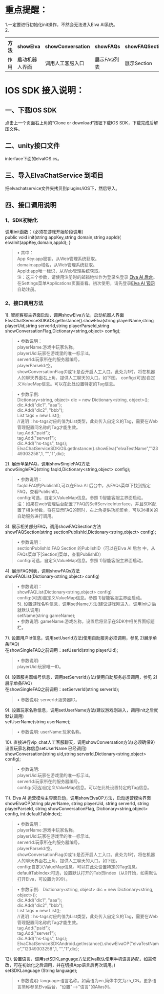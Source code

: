 # 重点提醒：<br />
1.一定要进行初始化init操作，不然会无法进入Elva AI系统。<br />
2.<div>
    <table border="0">
      <tr>
        <th>方法</th>
        <th>showElva</th>
        <th>showConversation</th>
        <th>showFAQs</th>
        <th>showFAQSection</th>
        <th>showSingleFAQ</th>
      </tr>
      <tr>
        <td>作用</td>
        <td>启动机器人界面</td>
        <td>调用人工客服入口</td>
        <td>展示FAQ列表</td>
        <td>展示Section</td>
        <td>展示单条FAQ</td>
      </tr>
    </table>
</div>

# IOS SDK 接入说明：<br />
## 一、下载IOS SDK <br />
点击上一个页面右上角的“Clone or download”按钮下载IOS SDK，下载完成后解压文件。<br />
## 二、unity接口文件 <br />
interface下面的elvaIOS.cs。<br />
## 三、导入ElvaChatService 到项目<br />
把elvachatservice文件夹拷贝到plugins/iOS下，然后导入。<br />      
## 四、接口调用说明 <br />
### 1、SDK初始化<br/>
调用init函数：（必须在游戏开始阶段调用） <br />
public void init(string appKey,string domain,string appId){
elvaInit(appKey,domain,appId);
} 
> •	其中： <br />
App Key:app密钥，从Web管理系统获取。 <br />
domain:app域名，从Web管理系统获取。 <br />
AppId:app唯一标识，从Web管理系统获取。 <br />
注：这三个参数，请使用注册时的邮箱地址作为登录名登录 [Elva AI 后台](https://aihelp.net/elva)。在Settings菜单Applications页面查看。初次使用，请先登录[Elva AI 官网](http://aihelp.net/index.html)自助注册。

### 2、接口调用方法

1).	智能客服主界面启动，调用showElva方法，启动机器人界面 <br />
ElvaChatServiceSDKiOS.getInstance().showElva(string playerName,string playerUid,string serverId,string playerParseId,string showConversationFlag,Dictionary<string,object> config);  
> •	参数说明： <br />
playerName:游戏中玩家名称。  <br />
playerUid:玩家在游戏里的唯一标示id。  <br />
serverId:玩家所在的服务器编号。  <br />
playerParseId:空。  <br />
showConversationFlag(0或1):是否开启人工入口。此处为1时，将在机器人的聊天界面右上角，提供人工聊天的入口。如下图。 config:(可选)自定义ValueMap信息。可以在此处设置特定的Tag信息。 <br />

> •	参数示例:    <br />
Dictionary<string, object> dic = new Dictionary<string, object>();  <br />
dic.Add("dic1", "aaa");  <br />
dic.Add("dic2", "bbb");  <br />
List tags = new List();  <br />
//说明：hs-tags对应的值为List类型，此处传入自定义的Tag，需要在Web管理配置同名称的Tag才能生效。  <br />
tag.Add("paid");  <br />
tag.Add("server1");  <br />
dic.Add("hs-tags", tags);  <br />
ElvaChatServiceSDKiOS.getInstance().showElva("elvaTestName","12349303258",1, "","1",dic);  <br />

2).	展示单条FAQ，调用showSingleFAQ方法 <br />
showSingleFAQ(string faqId,Dictionary<string,object> config); <br />
> •	参数说明： <br />
faqId:FAQ的PublishID,可以在Elva AI 后台中，从FAQs菜单下找到指定FAQ，查看PublishID。 <br />
config:可选，自定义ValueMap信息。参照 1)智能客服主界面启动。 <br />
注：如果在web管理后台配置了FAQ的SelfServiceInterface，并且SDK配置了相关参数，将在显示FAQ的同时，右上角提供功能菜单，可以对相关的自助服务进行调用。
	
3).	展示相关部分FAQ，调用showFAQSection方法 <br />
showFAQSection(string sectionPublishId,Dictionary<string,object> config); <br />
> •	参数说明： <br />
sectionPublishId:FAQ Section 的PublishID（可以在Elva AI 后台 中，从FAQs菜单下[Section]菜单，查看PublishID） <br />
config:可选，自定义ValueMap信息。参照 1)智能客服主界面启动。 <br />

4).	展示FAQ列表，调用showFAQs方法 <br />
showFAQList(Dictionary<string,object> config) <br />
> •	参数说明： <br />
showFAQList(Dictionary<string,object> config) <br />
config:(可选)自定义ValueMap信息。参照 1)智能客服主界面启动。 <br />
5).	设置游戏名称信息，调用setName方法(建议游戏刚进入，调用Init之后就默认调用) <br />
setName(string gameName); <br />
> •	参数说明:
gameName:游戏名称，设置后将显示在SDK中相关界面标题栏。

7).	设置用户id信息，调用setUserId方法(使用自助服务必须调用，参见 2)展示单条FAQ) <br />
在showSingleFAQ之前调用：setUserId(string playerUid); <br />
> •	参数说明: <br />
playerUid:玩家唯一ID。 <br />

8).	设置服务器编号信息，调用setServerId方法(使用自助服务必须调用，参见 2)展示单条FAQ) <br />
在showSingleFAQ之前调用：setServerId(string serverId); 
> •	参数说明:
serverId:服务器ID。 
	
9).	设置玩家名称信息，调用setUserName方法(建议游戏刚进入，调用Init之后就默认调用) <br />
setUserName(string userName); 
> •	参数说明: userName:玩家名称。 

10).	直接进行vip_chat人工客服聊天，调用showConversation方法(必须确保9）设置玩家名称信息setUserName 已经调用) <br />
showConversation(string uid,string serverId,Dictionary<string,object> config); <br />
> •	参数说明: <br />
playerUid:玩家在游戏里的唯一标示id。 <br />
serverId:玩家所在的服务器编号。 <br />
config:(可选)自定义ValueMap信息。可以在此处设置特定的Tag信息。 <br />
	
11).	Elva AI 运营模块主界面启动，调用showElvaOP方法，启动运营模块界面 <br />
showElvaOP(string playerName, string playerUid, string serverId, string playerParseId, string showConversationFlag, Dictionary<string,object> config, int defaultTabIndex);
> •	参数说明：  <br />
playerName:游戏中玩家名称。  <br />
playerUid:玩家在游戏里的唯一标示id。 <br />
serverId:玩家所在的服务器编号。  <br />
playerParseId:空。  <br />
showConversationFlag(0或1):是否开启人工入口。此处为1时，将在机器人的聊天界面右上角，提供人工聊天的入口。如下图。 <br />
config:自定义ValueMap信息。可以在此处设置特定的Tag信息。 <br />
defaultTabIndex:可选，设置默认打开的Tab页index（从0开始，如需默认打开Elva，可设置为999）。 <br />

 > •	参数示例:   Dictionary<string, object> dic = new Dictionary<string, object>();  <br />
 dic.Add("dic1", "aaa");  <br />
 dic.Add("dic2", "bbb");  <br />
 List tags = new List();  <br />
 //说明：hs-tags对应的值为List类型，此处传入自定义的Tag，需要在Web管理配置同名称的Tag才能生效。  <br />
 tag.Add("paid");  <br />
 tag.Add("server1");  <br />
 dic.Add("hs-tags", tags);  <br />
 ElvaChatServiceSDKAndroid.getInstance().showElvaOP("elvaTestName","12349303258",1, "","1",dic);  <br />

12).	设置语言，调用setSDKLanguage方法(Elva默认使用手机语言适配，如需修改，可在初始化之后调用，并在切换App语言后再次调用。) <br />
setSDKLanguage (String language); <br />
> •	参数说明:
language:语言名称。如英语为en,简体中文为zh_CN。更多语言简称参见Elva后台，"设置"-->"语言"的Alias列。




